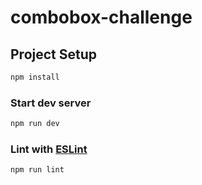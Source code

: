 # combobox-challenge

## Project Setup

```sh
npm install
```

### Start dev server

```sh
npm run dev
```

### Lint with [ESLint](https://eslint.org/)

```sh
npm run lint
```
